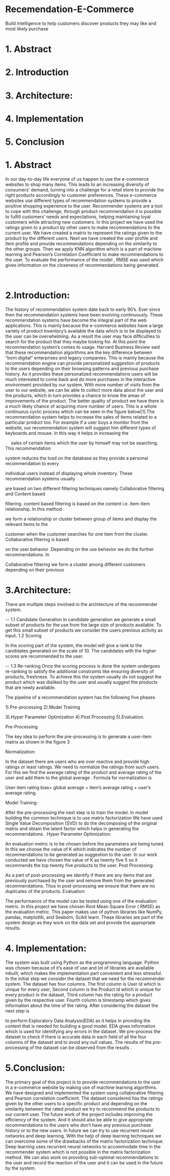 # Recemendation-E-Commerce
Build intelligence to help customers discover products they may like and most likely purchase

# 1.	Abstract	
# 2.	Introduction	
# 3.	Architecture:	
# 4.	Implementation	
# 5.	Conclusion	

# 1.	Abstract
In our day-to-day life everyone of us happen to use the e-commerce websites to shop many items. This leads to an increasing diversity of consumers’ demand, turning into a challenge for a retail store to provide the right products accordingly to customer preferences. These e-commerce websites use different types of recommendation systems to provide a positive shopping experience to the user. Recommender systems are a tool to cope with this challenge, through product recommendation it is possible to fulfill customers’ needs and expectations, helping maintaining loyal customers while attracting new customers. In this project we have used the ratings given to a product by other users to make recommendations to the current user. We have created a matrix to represent the ratings given to the product by the different users. Next we have created the user profile and item profile and provide recommendations depending on the similarity to the other groups. Then we apply KNN algorithm which is a part of machine learning and Pearson’s Correlation Coefficient to make recommendations to the user. To evaluate the performance of the model , RMSE was used which gives information on the closeness of recommendations being generated.

 
 # 2.Introduction:

The history of recommendation system date back to early 90’s. Ever since then the recommendation systems have been evolving continuously. These recommendation systems have become the integral part of the web applications. This is mainly because the e-commerce websites have a large variety of product inventory’s available the data which is to be displayed to the user can be overwhelming. As a result the user may face difficulties to search for the product that they maybe looking for. At this point the recommendation system’s comes to usage. Harvard Business Review said that these recommendation algorithms are the key difference between “born digital” enterprises and legacy companies. This is mainly because the recommendation engine can provide personalized suggestion of products to the users depending on their browsing patterns and previous purchase history. As it provides these personalized recommendations users will be much interested to come back and do more purchases in the interactive environment provided by our system. With more number of visits from the user to our website, we can be able to collect more data about the user and the products, which in turn provides a chance to know the areas of improvements of the product. The better quality of product we have there is a much likely chance of acquiring more number of users. This is a whole continuous cyclic process which can be seen in the figure below[1].The recommendation system helps to increase the sales of items related to a particular product too. For example if a user buys a monitor from the website, our recommendation system will suggest him different types of keyboards and mouse. In this way it helps in increasing the

 
sales of certain items which the user by himself may not be searching. This recommendation 

system reduces the load on the database as they provide a personal recommendation to every

 individual users instead of displaying whole inventory. These recommendation systems usually 

are based on two different filtering techniques namely Collaborative filtering and Content based 

filtering. content based filtering is based on the content i.e. item-item relationship. In this method 

we form a relationship or cluster between group of items and display the relevant items to the 

customer when the customer searches for one item from the cluster. Collaborative filtering is based 

on the user behavior .Depending on the use behavior we do the further recommendations. In 

Collaborative filtering we form a cluster among different customers depending on their previous 

# 3.Architecture:
There are multiple steps involved in the architecture of the recommender system.

-- 1.1	Candidate Generation 
In candidate generation we generate a small subset of products for the use from the large size of products available. To get this small subset of products we consider the users previous activity as input.
1.2	Scoring


In the scoring part of the system, the model will give a rank to the candidates generated on the scale of 10. The candidates with the higher scores are recommended to the user.

-- 1.3	Re-ranking
Once the scoring process is done the system undergoes re-ranking to satisfy the additional constraints like ensuring diversity of products, freshness. To achieve this the system usually do not suggest the product which was disliked by the user and usually suggest the products that are newly available.


The pipeline of a recommendation system has the following five phases 

1).Pre-processing
2).Model Training

3).Hyper Parameter Optimization 4).Post Processing
5).Evaluation.

Pre-Processing

The key idea to perform the pre-processing is to generate a user-item matrix as shown in the figure 3

Normalization:

In the dataset there are users who are over reactive and provide high ratings or least ratings. We need to normalize the ratings from such users. For this we find the average rating of the product and average rating of the user and add them to the global average .
Formula for normalization is

User-item rating bias= global average + item’s average rating + user’s average rating.

Model Training:

After the pre-processing the next step is to train the model. In model building the common technique is to use matrix factorization We have used Single Value Decomposition (SVD) to do the decomposing of the original matrix and obtain the latent factor which helps in generating the recommendations .
Hyper Parameter Optimization:

An evaluation metric is to be chosen before the parameters are being tuned. In this we choose the value of K which indicates the number of recommendations to be generated as suggestion to the 
user. In our work conducted we have chosen the value of K as twenty five 5 so it recommends the top twenty five products to the user.
Post Processing:

As a part of post-processing we identify if there are any items that are previously purchased by the user and remove them from the generated recommendations. Thus in post-processing we ensure that there are no duplicates of the products.
Evaluation:

The performance of the model can be tested using one of the evaluation metric. In this project we have chosen Root Mean Square Error ( RMSE) as the evaluation metric. This paper makes use of python libraries like NumPy, pandas, matplotlib, and Seaborn, Scikit learn. These libraries are part of the system design as they work on the data set and provide the appropriate results.

# 4.	Implementation:
The system was built using Python as the programming language. Python was chosen because of it’s ease of use and lot of libraries are available inbuilt, which makes the implementation part convenient and less stressful. In the initial step we consider the dataset that we need for the recommender system. The dataset has four columns. The first column is User id which is unique for every user, Second column is the Product id which is unique for every product in the dataset, Third column has the rating for a product given by the respective user. Fourth column is timestamp which gives information about the time of the rating. After considering the dataset the next step is
 
to perform Exploratory Data Analysis(EDA) as it helps in providing the context that is needed for building a good model. EDA gives information which is used for identifying any errors in the dataset. We pre-process the dataset to check if there is accurate data in each field of all the four columns of the dataset and to avoid any null values. The results of the pre-processing of the dataset can be observed from the results .

# 5.Conclusion:
The primary goal of this project is to provide recommendations to the user in a e-commerce website by making use of machine learning algorithms. We have designed and implemented the system using collaborative filtering and Pearson correlation coefficient. The dataset considered has the ratings given by the other users to a specific product and depending on the similarity between the rated product we try to recommend the products to our current user. The future work of the project includes improving the efficiency of the system. And it should also be able to give appropriate recommendations to the users who don’t have any previous purchase history or to the new users. In future we can try to use recurrent neural networks and deep learning. With the help of deep learning techniques we can overcome some of the drawbacks of the matrix factorization technique. Deep learning uses recurrent neural networks to accommodate time in the recommender system which is not possible in the matrix factorization method. We can also work on providing sub-optimal recommendations to the user and record the reaction of the user and it can be used in the future by the system.

